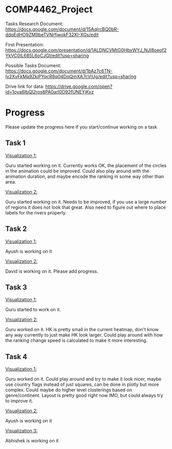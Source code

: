 # COMP4462_Project

Tasks Research Document: https://docs.google.com/document/d/15AqlrcBQ0bR-ddqEdHO9ZM9beTVNrfiwokF32XI-XGs/edit

First Presentation: https://docs.google.com/presentation/d/1ALDNCVMtG0HbxWYJ_NJI8oeof2YkVC0IL685L6oCJGI/edit?usp=sharing

Possible Tasks Document: https://docs.google.com/document/d/1bAz7c6TN-Iy2XvFkMa9ZkjPYqcR8q04DqQmXA7cViUg/edit?usp=sharing

Drive link for data: https://drive.google.com/open?id=1oya6IbQI2ros8PA0arl0D92fUNEYjKvz

# Progress

Please update the progress here if you start/continue working on a task

## Task 1

 <ins>Visualization 1: <ins>

Guru started working on it. Currently works OK, the placement of the circles in the animation could be improved. Could also play around with the animation duration, and maybe encode the ranking in some way other than area.

<ins>Visualization 2: <ins>

Guru started working on it. Needs to be improved, if you use a large number of regions it does not look that great. Also need to figure out where to place labels for the rivers properly.

## Task 2

<ins>Visualization 1: <ins>

Ayush is working on it

<ins>Visualization 2: <ins>

David is working on it. Please add progress.

## Task 3

<ins>Visualization 1: <ins>

Guru started to work on it.

<ins>Visualization 2: <ins>

Guru worked on it. HK is pretty small in the current heatmap, don't know any way currently to just make HK look larger. Could play around with how the ranking change speed is calculated to make it more interesting.

## Task 4

<ins>Visualization 1: <ins>

Guru worked on it. Could play around and try to make it look nicer, maybe use country flags instead of just squares, can be done in plotly but more complex. Could maybe do higher level clusterings based on genre/continent. Layout is pretty good right now IMO, but could always try to improve it. 

<ins>Visualization 2: <ins>

Ayush is working on it

<ins>Visualization 3: <ins>

Abhishek is working on it